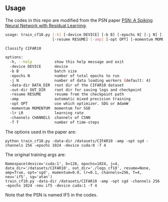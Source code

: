 ## Usage

The codes in this repo are modified from the PSN paper [PSN: A Spiking Neural Network with Residual Learning](https://arxiv.org/abs/2007.03542).


```bash
usage: train_cf10.py [-h] [-device DEVICE] [-b B] [-epochs N] [-j N] [-data-dir DATA_DIR] [-out-dir OUT_DIR]
                     [-resume RESUME] [-amp] [-opt OPT] [-momentum MOMENTUM] [-lr LR] [-channels CHANNELS] [-T T]

Classify CIFAR10

options:
  -h, --help          show this help message and exit
  -device DEVICE      device
  -b B                batch size
  -epochs N           number of total epochs to run
  -j N                number of data loading workers (default: 4)
  -data-dir DATA_DIR  root dir of the CIFAR10 dataset
  -out-dir OUT_DIR    root dir for saving logs and checkpoint
  -resume RESUME      resume from the checkpoint path
  -amp                automatic mixed precision training
  -opt OPT            use which optimizer. SDG or AdamW
  -momentum MOMENTUM  momentum for SGD
  -lr LR              learning rate
  -channels CHANNELS  channels of CSNN
  -T T                number of time-steps
```

The options used in the paper are:

```
python train_cf10.py -data-dir /datasets/CIFAR10 -amp -opt sgd -channels 256 -epochs 1024 -device cuda:0 -T 4
```

The original training args are:

```
Namespace(device='cuda:1', b=128, epochs=1024, j=4, data_dir='/datasets/CIFAR10', out_dir='./logs_cf10', resume=None, amp=True, opt='sgd', momentum=0.9, lr=0.1, channels=256, T=4, neu='if5', sg='atan')
train_cf10.py -data-dir /datasets/CIFAR10 -amp -opt sgd -channels 256 -epochs 1024 -neu if5 -device cuda:1 -T 4
```

Note that the PSN is named IF5 in the codes.
